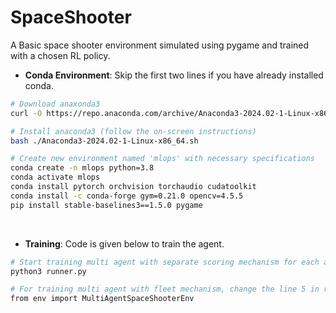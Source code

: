 # SpaceShooter
A Basic space shooter environment simulated using pygame and trained with a chosen RL policy.

- **Conda Environment**: Skip the first two lines if you have already installed conda.

```bash
# Download anaxonda3
curl -O https://repo.anaconda.com/archive/Anaconda3-2024.02-1-Linux-x86_64.sh

# Install anaconda3 (follow the on-screen instructions)
bash ./Anaconda3-2024.02-1-Linux-x86_64.sh

# Create new environment named 'mlops' with necessary specifications
conda create -n mlops python=3.8
conda activate mlops
conda install pytorch orchvision torchaudio cudatoolkit
conda install -c conda-forge gym=0.21.0 opencv=4.5.5
pip install stable-baselines3==1.5.0 pygame
```
<br>

- **Training**: Code is given below to train the agent.

```bash
# Start training multi agent with separate scoring mechanism for each agent
python3 runner.py

# For training multi agent with fleet mechanism, change the line 5 in runner.py to
from env import MultiAgentSpaceShooterEnv
```
